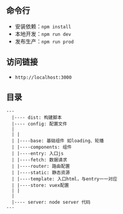 ## 命令行

- 安装依赖：`npm install`
- 本地开发：`npm run dev`
- 发布生产：`npm run prod`

## 访问链接

- `http://localhost:3000`


## 目录

```
---
  |---- dist: 构建脚本
  |---- config: 配置文件
  |
  | |
  | |----base: 基础组件 如loading、轮播
  | |----components: 组件
  | |----entry: 入口js
  | |----fetch: 数据请求
  | |----router: 路由配置
  | |----static: 静态资源
  | |----template: 入口html，与entry一一对应
  | |----store: vuex配置
  | |
  |
  |---- server: node server 代码
---

```